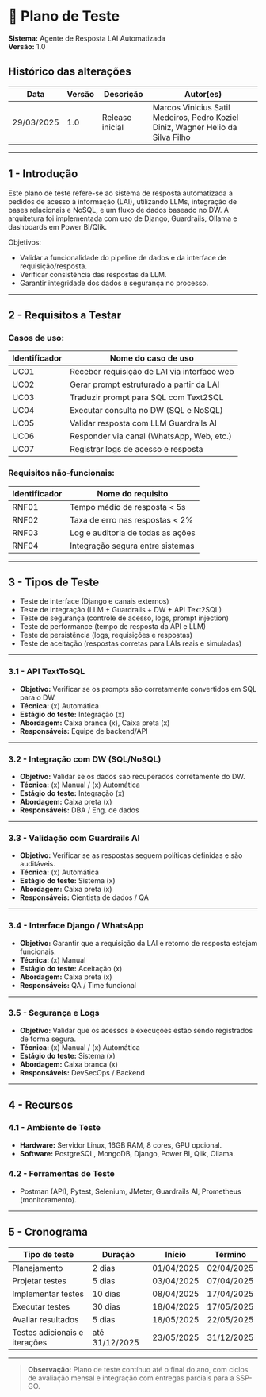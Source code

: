 # 🧪 Plano de Teste

**Sistema:** Agente de Resposta LAI Automatizada  
**Versão:** 1.0

## Histórico das alterações

| Data       | Versão | Descrição       | Autor(es)                                  |
|------------|--------|------------------|---------------------------------------------|
| 29/03/2025 | 1.0    | Release inicial  | Marcos Vinicius Satil Medeiros, Pedro Koziel Diniz, Wagner Helio da Silva Filho |

---

## 1 - Introdução

Este plano de teste refere-se ao sistema de resposta automatizada a pedidos de acesso à informação (LAI), utilizando LLMs, integração de bases relacionais e NoSQL, e um fluxo de dados baseado no DW. A arquitetura foi implementada com uso de Django, Guardrails, Ollama e dashboards em Power BI/Qlik.

Objetivos:
- Validar a funcionalidade do pipeline de dados e da interface de requisição/resposta.
- Verificar consistência das respostas da LLM.
- Garantir integridade dos dados e segurança no processo.

---

## 2 - Requisitos a Testar

### Casos de uso:

| Identificador | Nome do caso de uso                          |
|---------------|-----------------------------------------------|
| UC01          | Receber requisição de LAI via interface web   |
| UC02          | Gerar prompt estruturado a partir da LAI      |
| UC03          | Traduzir prompt para SQL com Text2SQL         |
| UC04          | Executar consulta no DW (SQL e NoSQL)         |
| UC05          | Validar resposta com LLM Guardrails AI        |
| UC06          | Responder via canal (WhatsApp, Web, etc.)     |
| UC07          | Registrar logs de acesso e resposta           |

### Requisitos não-funcionais:

| Identificador | Nome do requisito                  |
|---------------|-------------------------------------|
| RNF01         | Tempo médio de resposta < 5s        |
| RNF02         | Taxa de erro nas respostas < 2%     |
| RNF03         | Log e auditoria de todas as ações   |
| RNF04         | Integração segura entre sistemas    |

---

## 3 - Tipos de Teste

- Teste de interface (Django e canais externos)
- Teste de integração (LLM + Guardrails + DW + API Text2SQL)
- Teste de segurança (controle de acesso, logs, prompt injection)
- Teste de performance (tempo de resposta da API e LLM)
- Teste de persistência (logs, requisições e respostas)
- Teste de aceitação (respostas corretas para LAIs reais e simuladas)

---

### 3.1 - API TextToSQL
- **Objetivo:** Verificar se os prompts são corretamente convertidos em SQL para o DW.
- **Técnica:** (x) Automática  
- **Estágio do teste:** Integração (x)  
- **Abordagem:** Caixa branca (x), Caixa preta (x)  
- **Responsáveis:** Equipe de backend/API

---

### 3.2 - Integração com DW (SQL/NoSQL)
- **Objetivo:** Validar se os dados são recuperados corretamente do DW.
- **Técnica:** (x) Manual / (x) Automática  
- **Estágio do teste:** Integração (x)  
- **Abordagem:** Caixa preta (x)  
- **Responsáveis:** DBA / Eng. de dados

---

### 3.3 - Validação com Guardrails AI
- **Objetivo:** Verificar se as respostas seguem políticas definidas e são auditáveis.
- **Técnica:** (x) Automática  
- **Estágio do teste:** Sistema (x)  
- **Abordagem:** Caixa preta (x)  
- **Responsáveis:** Cientista de dados / QA

---

### 3.4 - Interface Django / WhatsApp
- **Objetivo:** Garantir que a requisição da LAI e retorno de resposta estejam funcionais.
- **Técnica:** (x) Manual  
- **Estágio do teste:** Aceitação (x)  
- **Abordagem:** Caixa preta (x)  
- **Responsáveis:** QA / Time funcional

---

### 3.5 - Segurança e Logs
- **Objetivo:** Validar que os acessos e execuções estão sendo registrados de forma segura.
- **Técnica:** (x) Manual / (x) Automática  
- **Estágio do teste:** Sistema (x)  
- **Abordagem:** Caixa branca (x)  
- **Responsáveis:** DevSecOps / Backend

---

## 4 - Recursos

### 4.1 - Ambiente de Teste

- **Hardware:** Servidor Linux, 16GB RAM, 8 cores, GPU opcional.
- **Software:** PostgreSQL, MongoDB, Django, Power BI, Qlik, Ollama.

### 4.2 - Ferramentas de Teste

- Postman (API), Pytest, Selenium, JMeter, Guardrails AI, Prometheus (monitoramento).

---

## 5 - Cronograma

| Tipo de teste        | Duração  | Início      | Término     |
|----------------------|----------|-------------|-------------|
| Planejamento         | 2 dias   | 01/04/2025  | 02/04/2025  |
| Projetar testes      | 5 dias   | 03/04/2025  | 07/04/2025  |
| Implementar testes   | 10 dias  | 08/04/2025  | 17/04/2025  |
| Executar testes      | 30 dias  | 18/04/2025  | 17/05/2025  |
| Avaliar resultados   | 5 dias   | 18/05/2025  | 22/05/2025  |
| Testes adicionais e iterações  | até 31/12/2025 | 23/05/2025 | 31/12/2025 |

---

> **Observação:** Plano de teste contínuo até o final do ano, com ciclos de avaliação mensal e integração com entregas parciais para a SSP-GO.

